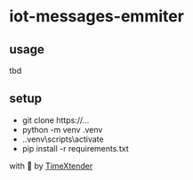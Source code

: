 # iot-messages-emmiter

## usage

tbd

## setup

- git clone https://... <folder name>
- python -m venv .venv
- .\.venv\scripts\activate
- pip install -r requirements.txt

with :brain: by [TimeXtender](https://timextender.com)
